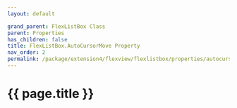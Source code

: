 ```yaml
---
layout: default

grand_parent: FlexListBox Class
parent: Properties
has_children: false
title: FlexListBox.AutoCursorMove Property
nav_order: 2
permalink: /package/extension4/flexview/flexlistbox/properties/autocursormove
---
```

# {{ page.title }}